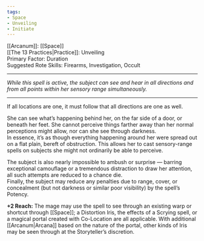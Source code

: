 ```yaml
---
tags:
- Space
- Unveiling
- Initiate
---
```


[[Arcanum]]: [[Space]]\
[[The 13 Practices|Practice]]: Unveiling\
Primary Factor: Duration\
Suggested Rote Skills: Firearms, Investigation, Occult

---

_While this spell is active, the subject can see and hear in all directions and from all points within her sensory range simultaneously._

---

If all locations are one, it must follow that all directions are one as well.

She can see what’s happening behind her, on the far side of a door, or beneath her feet. She cannot perceive things farther away than her normal perceptions might allow, nor can she see through darkness.\
In essence, it’s as though everything happening around her were spread out on a flat plain, bereft of obstruction. This allows her to cast sensory-range spells on subjects she might not ordinarily be able to perceive.

The subject is also nearly impossible to ambush or surprise — barring exceptional camouflage or a tremendous distraction to draw her attention, all such attempts are reduced to a chance die.\
Finally, the subject may reduce any penalties due to range, cover, or concealment (but not darkness or similar poor visibility) by the spell’s Potency.

**+2 Reach:** The mage may use the spell to see through an existing warp or shortcut through [[Space]]; a Distortion Iris, the effects of a Scrying spell, or a magical portal created with Co-Location are all applicable. With additional [[Arcanum|Arcana]] based on the nature of the portal, other kinds of Iris may be seen through at the Storyteller’s discretion.